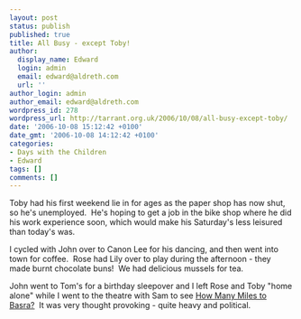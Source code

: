 ```yaml
---
layout: post
status: publish
published: true
title: All Busy - except Toby!
author:
  display_name: Edward
  login: admin
  email: edward@aldreth.com
  url: ''
author_login: admin
author_email: edward@aldreth.com
wordpress_id: 278
wordpress_url: http://tarrant.org.uk/2006/10/08/all-busy-except-toby/
date: '2006-10-08 15:12:42 +0100'
date_gmt: '2006-10-08 14:12:42 +0100'
categories:
- Days with the Children
- Edward
tags: []
comments: []
---
```

<p>Toby had his first weekend lie in for ages as the paper shop has now shut, so he's unemployed.&nbsp; He's hoping to get a job in the bike shop where he did his work experience soon, which would make his Saturday's less leisured than today's was.</p>
<p>I cycled with John over to Canon Lee for his dancing, and then went into town for coffee.&nbsp; Rose had Lily over to play during the afternoon - they made burnt chocolate buns!&nbsp; We had delicious mussels for tea.</p>
<p>John went to Tom's for a birthday sleepover and I left Rose and Toby "home alone" while I went to the theatre with Sam to see <a href="http://wyplayhouse.com/events/event_details.asp?event_ID=514">How Many Miles to Basra?</a>&nbsp; It was very thought provoking - quite heavy and political.<a href="http://wyplayhouse.com/events/event_details.asp?event_ID=514"><br />
</a></p>

